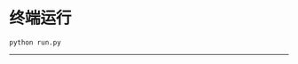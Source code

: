 # 终端运行

```shell
python run.py
```
******************************************************************************************************************************************************************************************************************************************************************************************************************************************************************************************************************************************************************************************************************************************************************************************************************************************************************************************************************************************************************************************************************************************************************************************************************************